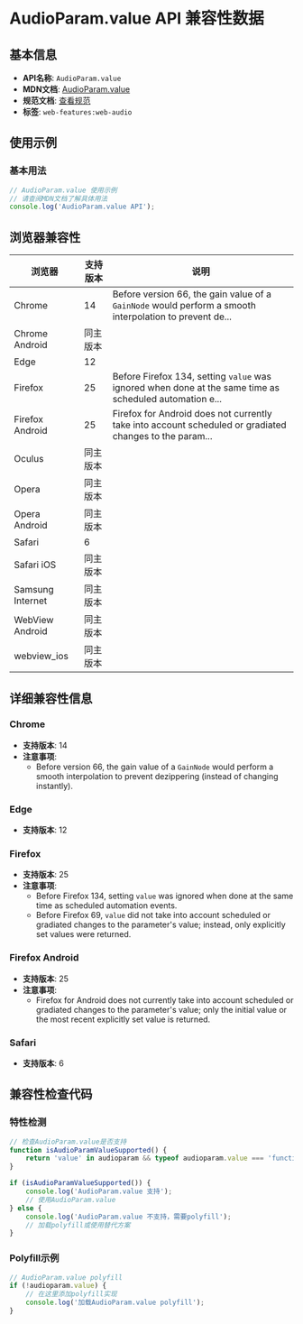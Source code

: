 # AudioParam.value API 兼容性数据

## 基本信息

- **API名称**: `AudioParam.value`
- **MDN文档**: [AudioParam.value](https://developer.mozilla.org/docs/Web/API/AudioParam/value)
- **规范文档**: [查看规范](https://webaudio.github.io/web-audio-api/#dom-audioparam-value)
- **标签**: `web-features:web-audio`

## 使用示例

### 基本用法

```javascript
// AudioParam.value 使用示例
// 请查阅MDN文档了解具体用法
console.log('AudioParam.value API');
```

## 浏览器兼容性

| 浏览器 | 支持版本 | 说明 |
|--------|----------|------|
| Chrome | 14 | Before version 66, the gain value of a `GainNode` would perform a smooth interpolation to prevent de... |
| Chrome Android | 同主版本 |  |
| Edge | 12 |  |
| Firefox | 25 | Before Firefox 134, setting `value` was ignored when done at the same time as scheduled automation e... |
| Firefox Android | 25 | Firefox for Android does not currently take into account scheduled or gradiated changes to the param... |
| Oculus | 同主版本 |  |
| Opera | 同主版本 |  |
| Opera Android | 同主版本 |  |
| Safari | 6 |  |
| Safari iOS | 同主版本 |  |
| Samsung Internet | 同主版本 |  |
| WebView Android | 同主版本 |  |
| webview_ios | 同主版本 |  |

## 详细兼容性信息

### Chrome

- **支持版本**: 14
- **注意事项**:
  - Before version 66, the gain value of a `GainNode` would perform a smooth interpolation to prevent dezippering (instead of changing instantly).

### Edge

- **支持版本**: 12

### Firefox

- **支持版本**: 25
- **注意事项**:
  - Before Firefox 134, setting `value` was ignored when done at the same time as scheduled automation events.
  - Before Firefox 69, `value` did not take into account scheduled or gradiated changes to the parameter's value; instead, only explicitly set values were returned.

### Firefox Android

- **支持版本**: 25
- **注意事项**:
  - Firefox for Android does not currently take into account scheduled or gradiated changes to the parameter's value; only the initial value or the most recent explicitly set value is returned.

### Safari

- **支持版本**: 6

## 兼容性检查代码

### 特性检测

```javascript
// 检查AudioParam.value是否支持
function isAudioParamValueSupported() {
    return 'value' in audioparam && typeof audioparam.value === 'function';
}

if (isAudioParamValueSupported()) {
    console.log('AudioParam.value 支持');
    // 使用AudioParam.value
} else {
    console.log('AudioParam.value 不支持，需要polyfill');
    // 加载polyfill或使用替代方案
}
```

### Polyfill示例

```javascript
// AudioParam.value polyfill
if (!audioparam.value) {
    // 在这里添加polyfill实现
    console.log('加载AudioParam.value polyfill');
}
```

